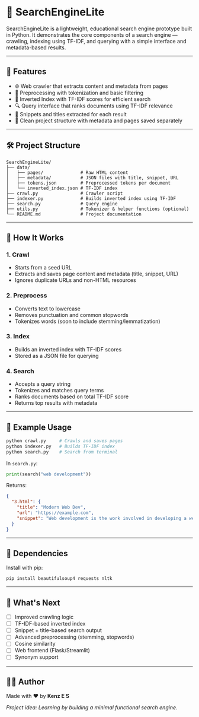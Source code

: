 # 🔎 SearchEngineLite

SearchEngineLite is a lightweight, educational search engine prototype built in Python. It demonstrates the core components of a search engine — crawling, indexing using TF-IDF, and querying with a simple interface and metadata-based results.

---

## 📌 Features

- 🌐 Web crawler that extracts content and metadata from pages
- 🧹 Preprocessing with tokenization and basic filtering
- 🧠 Inverted Index with TF-IDF scores for efficient search
- 🔍 Query interface that ranks documents using TF-IDF relevance
- 📄 Snippets and titles extracted for each result
- 📁 Clean project structure with metadata and pages saved separately

---

## 🛠️ Project Structure

```
SearchEngineLite/
├── data/
│   ├── pages/              # Raw HTML content
│   ├── metadata/           # JSON files with title, snippet, URL
│   ├── tokens.json         # Preprocessed tokens per document
│   └── inverted_index.json # TF-IDF index
├── crawl.py                # Crawler script
├── indexer.py              # Builds inverted index using TF-IDF
├── search.py               # Query engine
├── utils.py                # Tokenizer & helper functions (optional)
└── README.md               # Project documentation
```

---

## 🔧 How It Works

### 1. Crawl
- Starts from a seed URL
- Extracts and saves page content and metadata (title, snippet, URL)
- Ignores duplicate URLs and non-HTML resources

### 2. Preprocess
- Converts text to lowercase
- Removes punctuation and common stopwords
- Tokenizes words (soon to include stemming/lemmatization)

### 3. Index
- Builds an inverted index with TF-IDF scores
- Stored as a JSON file for querying

### 4. Search
- Accepts a query string
- Tokenizes and matches query terms
- Ranks documents based on total TF-IDF score
- Returns top results with metadata

---

## 🧪 Example Usage

```bash
python crawl.py     # Crawls and saves pages
python indexer.py   # Builds TF-IDF index
python search.py    # Search from terminal
```

In `search.py`:

```python
print(search("web development"))
```

Returns:

```json
{
  "3.html": {
    "title": "Modern Web Dev",
    "url": "https://example.com",
    "snippet": "Web development is the work involved in developing a website..."
  }
}
```

---

## 🧱 Dependencies

Install with pip:

```bash
pip install beautifulsoup4 requests nltk
```

---

## 📌 What's Next

- [ ] Improved crawling logic
- [ ] TF-IDF-based inverted index
- [ ] Snippet + title-based search output
- [ ] Advanced preprocessing (stemming, stopwords)
- [ ] Cosine similarity
- [ ] Web frontend (Flask/Streamlit)
- [ ] Synonym support

---

## 🧑‍💻 Author

Made with ❤️ by **Kenz E S**

*Project idea: Learning by building a minimal functional search engine.*
